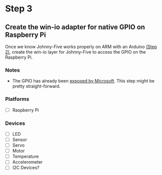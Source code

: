 # Step 3
## Create the win-io adapter for native GPIO on Raspberry Pi

Once we know Johnny-Five works properly on ARM with an Arduino [(Step 2)](https://github.com/BrianGenisio/win-io/tree/master/2.-Johnny-Five-on-Chakra-ARM), create the win-io layer for Johnny-Five to access the GPIO on the Raspberry Pi.

### Notes
- The GPIO has already been [exposed by Microsoft](https://ms-iot.github.io/content/en-US/win10/samples/NodejsWUBlinky.htm).  This step might be pretty straight-forward.

### Platforms
- [ ] Raspberry Pi

### Devices
- [ ] LED
- [ ] Sensor
- [ ] Servo
- [ ] Motor
- [ ] Temperature
- [ ] Accelerometer
- [ ] I2C Devices?
